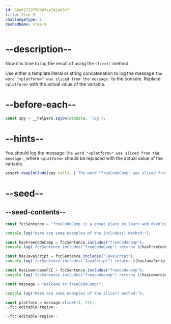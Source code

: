 ```yaml
---
id: 68e6172975008fea742a63cf
title: Step 9
challengeType: 1
dashedName: step-9
---
```


# --description--

Now it is time to log the result of using the `slice()` method.

Use either a template literal or string concatenation to log the message `The word "<platform>" was sliced from the message.` to the console. Replace `<platform>` with the actual value of the variable.

# --before-each--

```js
const spy = __helpers.spyOn(console, 'log');
```

# --hints--

You should log the message `The word "<platform>" was sliced from the message.`, where `<platform>` should be replaced with the actual value of the variable.

```js
assert.deepInclude(spy.calls, ['The word "freeCodeCamp" was sliced from the message.']);
```

# --seed--

## --seed-contents--

```js
const fccSentence = "freeCodeCamp is a great place to learn web development.";

console.log("Here are some examples of the includes() method:");

const hasFreeCodeCamp = fccSentence.includes("freeCodeCamp");
console.log(`fccSentence.includes("freeCodeCamp") returns ${hasFreeCodeCamp} because the word "freeCodeCamp" is in the sentence.`);

const hasJavaScript = fccSentence.includes("JavaScript");
console.log(`fccSentence.includes("JavaScript") returns ${hasJavaScript} because the word "JavaScript" is not in the sentence.`);

const hasLowercaseFCC = fccSentence.includes("freecodecamp");
console.log(`fccSentence.includes("freecodecamp") returns ${hasLowercaseFCC} because includes is case-sensitive.`);

const message = "Welcome to freeCodeCamp!";

console.log("Here are some examples of the slice() method:");

const platform = message.slice(11, 23);
--fcc-editable-region--

--fcc-editable-region--
```

